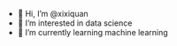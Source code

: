- 👋 Hi, I’m @xixiquan
- 👀 I’m interested in data science
- 🌱 I’m currently learning machine learning

<!---
xixiquan/xixiquan is a ✨ special ✨ repository because its `README.md` (this file) appears on your GitHub profile.
You can click the Preview link to take a look at your changes.
--->
